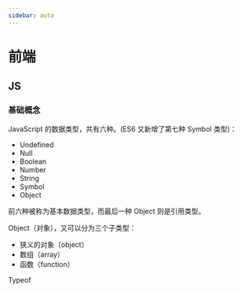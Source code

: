 ```yaml
---
sidebar: auto
---
```

# 前端
## JS
### 基础概念

JavaScript 的数据类型，共有六种。(ES6 又新增了第七种 Symbol 类型)：

- Undefined
- Null
- Boolean
- Number
- String
- Symbol
- Object

前六种被称为基本数据类型，而最后一种 Object 则是引用类型。

Object（对象），又可以分为三个子类型：
- 狭义的对象（object）
- 数组（array）
- 函数（function）

Typeof
